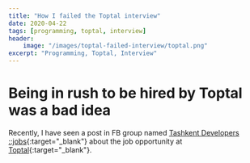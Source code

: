 ```yaml
---
title: "How I failed the Toptal interview"
date: 2020-04-22
tags: [programming, toptal, interview]
header: 
    image: "/images/toptal-failed-interview/toptal.png"
excerpt: "Programming, Toptal, Interview"
---
```


# Being in rush to be hired by Toptal was a bad idea

Recently, I have seen a post in FB group named [Tashkent Developers ::jobs](https://www.facebook.com/groups/tasdev.jobs){:target="_blank"} about the job opportunity at [Toptal](https://www.toptal.com/){:target="_blank"}. 
